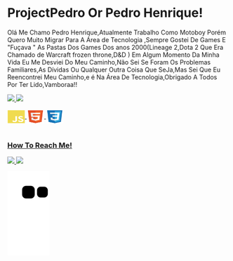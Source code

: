 # ProjectPedro Or Pedro Henrique!
Olá Me Chamo Pedro Henrique,Atualmente Trabalho Como Motoboy Porém Quero Muito Migrar Para A Área de Tecnologia ,Sempre Gostei De Games E "Fuçava " As Pastas Dos Games Dos anos 2000(Lineage 2,Dota 2 Que Era Chamado de Warcraft frozen throne,D&D ) Em Algum Momento Da Minha Vida Eu Me Desviei Do Meu Caminho,Não Sei Se Foram Os Problemas Familiares,As Dívidas Ou Qualquer Outra Coisa Que SeJa,Mas Sei Que Eu Reencontrei Meu Caminho,e é Na Área De Tecnologia,Obrigado A Todos Por Ter Lido,Vamboraa!!
<div>
  <a href="https://github.com/ProjectPedro">
  <img height="180em" src="https://github-readme-stats.vercel.app/api?username=ProjectPedro&show_icons=true&theme=tokyonight&include_all_commits=true&count_private=true"/>
  <img height="180em" src="https://github-readme-stats.vercel.app/api/top-langs/?username=ProjectPedro&layout=compact&langs_count=6&theme=tokyonight"/>
</div>
<div style="display: inline_block"><br>
  <img align="center" alt="Js" height="30" width="40" src="https://raw.githubusercontent.com/devicons/devicon/master/icons/javascript/javascript-plain.svg">
  <img align="center" alt="HTML" height="30" width="40" src="https://raw.githubusercontent.com/devicons/devicon/master/icons/html5/html5-original.svg">
  <img align="center" alt="CSS" height="30" width="40" src="https://raw.githubusercontent.com/devicons/devicon/master/icons/css3/css3-original.svg">
</div>
 
 <br>
 
  ### How To Reach Me!
 
<div> 
  <a href="https://www.instagram.com/pedro_henriquebrz/" target="_blank"><img src="https://img.shields.io/badge/-Instagram-%23E4405F?style=for-the-badge&logo=instagram&logoColor=white" target="_blank"> 
  <a href="https://www.linkedin.com/in/pedro-henrique-9416aa276/" target="_blank"><img src="https://img.shields.io/badge/-LinkedIn-%230077B5?style=for-the-badge&logo=linkedin&logoColor=white" target="_blank"></a> 
 
  ![Snake animation](https://github.com/ProjectPedro/ProjectPedro/blob/output/github-contribution-grid-snake.svg)

</div>
